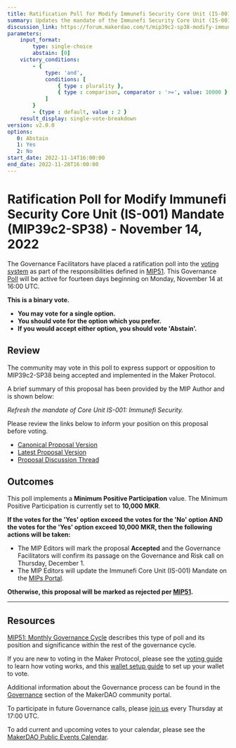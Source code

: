 ```yaml
---
title: Ratification Poll for Modify Immunefi Security Core Unit (IS-001) Mandate (MIP39c2-SP38) - November 14, 2022
summary: Updates the mandate of the Immunefi Security Core Unit (IS-001).
discussion_link: https://forum.makerdao.com/t/mip39c2-sp38-modify-immunefi-security-core-unit-mandate-is-001/18208
parameters:
    input_format:
        type: single-choice
        abstain: [0]
    victory_conditions:
        - {
            type: 'and',
            conditions: [
                { type : plurality },
                { type : comparison, comparator : '>=', value: 10000 }
            ]
        }
        - {type : default, value : 2 }
    result_display: single-vote-breakdown
version: v2.0.0
options:
   0: Abstain
   1: Yes
   2: No
start_date: 2022-11-14T16:00:00
end_date: 2022-11-28T16:00:00
---
```

# Ratification Poll for Modify Immunefi Security Core Unit (IS-001) Mandate (MIP39c2-SP38) - November 14, 2022

The Governance Facilitators have placed a ratification poll into the [voting system](https://vote.makerdao.com/polling) as part of the responsibilities defined in [MIP51](https://mips.makerdao.com/mips/details/MIP51). This Governance [Poll](https://community-development.makerdao.com/en/learn/governance/on-chain-gov) will be active for fourteen days beginning on Monday, November 14 at 16:00 UTC.

**This is a binary vote.**
- **You may vote for a single option.**
- **You should vote for the option which you prefer.**
- **If you would accept either option, you should vote 'Abstain'.**

## Review

The community may vote in this poll to express support or opposition to MIP39c2-SP38 being accepted and implemented in the Maker Protocol.

A brief summary of this proposal has been provided by the MIP Author and is shown below:

*Refresh the mandate of Core Unit IS-001: Immunefi Security.*

Please review the links below to inform your position on this proposal before voting.
* [Canonical Proposal Version](https://github.com/makerdao/mips/blob/5a5743d74ccf1fcabb1ef52357b601d860d95e1d/MIP39/MIP39c2-Subproposals/MIP39c2-SP38.md)
* [Latest Proposal Version](https://mips.makerdao.com/mips/details/MIP39c2SP38)
* [Proposal Discussion Thread](https://forum.makerdao.com/t/mip39c2-sp38-modify-immunefi-security-core-unit-mandate-is-001/18208)

## Outcomes

This poll implements a **Minimum Positive Participation** value. The Minimum Positive Participation is currently set to **10,000 MKR**.

**If the votes for the 'Yes' option exceed the votes for the 'No' option AND the votes for the 'Yes' option exceed 10,000 MKR, then the following actions will be taken:**
* The MIP Editors will mark the proposal **Accepted** and the Governance Facilitators will confirm its passage on the Governance and Risk call on Thursday, December 1.
* The MIP Editors will update the Immunefi Core Unit (IS-001) Mandate on the [MIPs Portal](https://mips.makerdao.com/mips/list).

**Otherwise, this proposal will be marked as rejected per [MIP51](https://mips.makerdao.com/mips/details/MIP51#mip51c2-ratification-poll).**

---

## Resources

[MIP51: Monthly Governance Cycle](https://mips.makerdao.com/mips/details/MIP51) describes this type of poll and its position and significance within the rest of the governance cycle.

If you are new to voting in the Maker Protocol, please see the [voting guide](https://community-development.makerdao.com/en/learn/governance/how-voting-works/) to learn how voting works, and this [wallet setup guide](https://community-development.makerdao.com/en/learn/governance/voting-setup/) to set up your wallet to vote.

Additional information about the Governance process can be found in the [Governance](https://community-development.makerdao.com/en/learn/governance) section of the MakerDAO community portal.

To participate in future Governance calls, please [join us](https://github.com/makerdao/community/tree/master/governance/governance-and-risk-meetings) every Thursday at 17:00 UTC.

To add current and upcoming votes to your calendar, please see the [MakerDAO Public Events Calendar](https://calendar.google.com/calendar/embed?src=makerdao.com_3efhm2ghipksegl009ktniomdk%40group.calendar.google.com&ctz=UTC&mode=week&showCalendars=0&showPrint=0).
